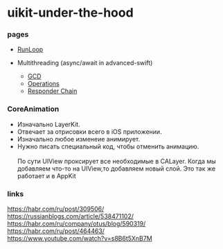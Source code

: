 # uikit-under-the-hood

### pages 
- [RunLoop](runloop.md)
 
- Multithreading (async/await in advanced-swift)
  - [GCD](runloop.md)
  - [Operations](runloop.md)
  - [Responder Chain](responder-chain.md)

### CoreAnimation 
- Изначально LayerKit.
- Отвечает за отрисовки всего в iOS приложении. 
- Изначально любое изменеие анимирует. 
- Нужно писать специальный код, чтобы отменить анимацию. \
\
По сути UIView проксирует все необходимые в CALayer. Когда мы добавляем что-то на UIView,то добавляем новый слой. 
Это так же работает и в AppKit

### links
https://habr.com/ru/post/309506/ \
https://russianblogs.com/article/538471102/ \
https://habr.com/ru/company/otus/blog/590319/ \
https://habr.com/ru/post/464463/ \
https://www.youtube.com/watch?v=s8B6t5XnB7M
